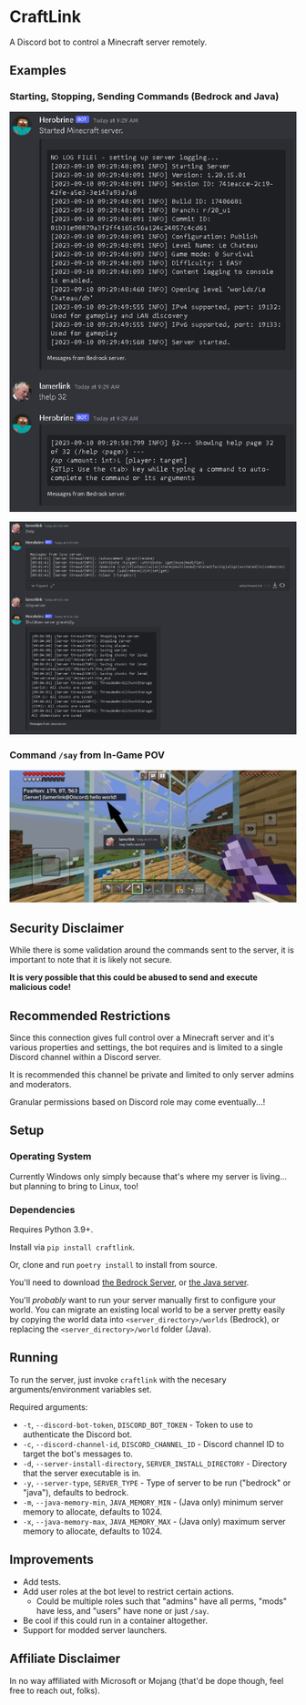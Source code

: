 # CraftLink

A Discord bot to control a Minecraft server remotely.

## Examples

### Starting, Stopping, Sending Commands (Bedrock and Java)
![Starting and getting help from Bedrock server via Discord.](https://github.com/michaeleveringham/CraftLink/blob/main/images/bedrock-server-examples.png)

![Getting help and stopping Java server via Discord](https://github.com/michaeleveringham/CraftLink/blob/main/images/java-server-examples.png)

### Command `/say` from In-Game POV
![Sending a message from Discord to Minecraft.](https://github.com/michaeleveringham/CraftLink/blob/main/images/discord-chat-to-game.jpg)

## Security Disclaimer

While there is some validation around the commands sent to the server, it is important to note that
it is likely not secure. 

**It is very possible that this could be abused to send and execute malicious code!**

## Recommended Restrictions

Since this connection gives full control over a Minecraft server and it's various properties
and settings, the bot requires and is limited to a single Discord channel within a
Discord server.

It is recommended this channel be private and limited to only server admins and moderators.

Granular permissions based on Discord role may come eventually...!

## Setup

### Operating System

Currently Windows only simply because that's where my server is living... but planning to bring to Linux, too!

### Dependencies

Requires Python 3.9+.

Install via `pip install craftlink`.

Or, clone and run `poetry install` to install from source.

You'll need to download [the Bedrock Server](https://www.minecraft.net/en-us/download/server/bedrock),
or [the Java server](https://www.minecraft.net/en-us/download/server).

You'll *probably* want to run your server manually first to configure your world. You can migrate an
existing local world to be a server pretty easily by copying the world data into
`<server_directory>/worlds` (Bedrock), or replacing the `<server_directory>/world` folder (Java).

## Running

To run the server, just invoke `craftlink` with the necesary arguments/environment variables set.

Required arguments:

- `-t`, `--discord-bot-token`, `DISCORD_BOT_TOKEN` - Token to use to authenticate the Discord bot.
- `-c`, `--discord-channel-id`, `DISCORD_CHANNEL_ID` - Discord channel ID to target the bot's messages to.
- `-d`, `--server-install-directory`, `SERVER_INSTALL_DIRECTORY` - Directory that the server executable is in.
- `-y`, `--server-type`, `SERVER_TYPE` - Type of server to be run ("bedrock" or "java"), defaults to bedrock.
- `-m`, `--java-memory-min`, `JAVA_MEMORY_MIN` - (Java only) minimum server memory to allocate, defaults to 1024.
- `-x`, `--java-memory-max`, `JAVA_MEMORY_MAX` - (Java only) maximum server memory to allocate, defaults to 1024.

## Improvements

- Add tests.
- Add user roles at the bot level to restrict certain actions.
  - Could be multiple roles such that "admins" have all perms, "mods" have less, and "users" have none or just `/say`.
- Be cool if this could run in a container altogether.
- Support for modded server launchers.

## Affiliate Disclaimer

In no way affiliated with Microsoft or Mojang (that'd be dope though, feel free to reach out, folks).
